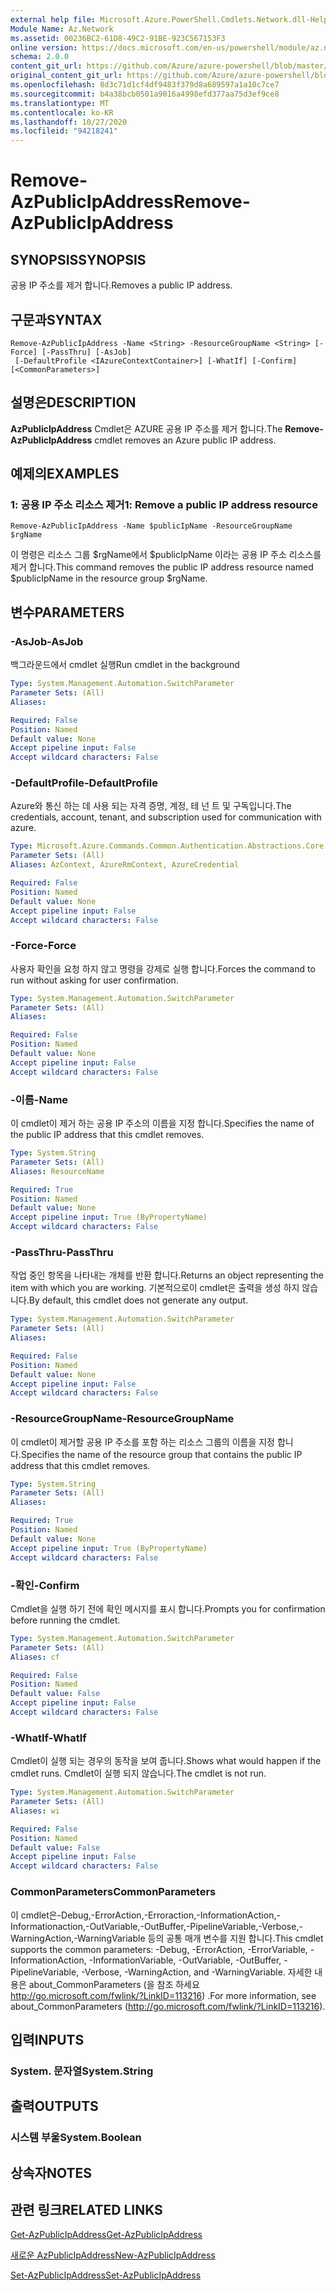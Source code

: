 ```yaml
---
external help file: Microsoft.Azure.PowerShell.Cmdlets.Network.dll-Help.xml
Module Name: Az.Network
ms.assetid: 00236BC2-61D8-49C2-91BE-923C567153F3
online version: https://docs.microsoft.com/en-us/powershell/module/az.network/remove-azpublicipaddress
schema: 2.0.0
content_git_url: https://github.com/Azure/azure-powershell/blob/master/src/Network/Network/help/Remove-AzPublicIpAddress.md
original_content_git_url: https://github.com/Azure/azure-powershell/blob/master/src/Network/Network/help/Remove-AzPublicIpAddress.md
ms.openlocfilehash: 8d3c71d1cf4df9483f379d8a689597a1a10c7ce7
ms.sourcegitcommit: b4a38bcb0501a9016a4998efd377aa75d3ef9ce8
ms.translationtype: MT
ms.contentlocale: ko-KR
ms.lasthandoff: 10/27/2020
ms.locfileid: "94218241"
---
```

# <span data-ttu-id="30c23-101">Remove-AzPublicIpAddress</span><span class="sxs-lookup"><span data-stu-id="30c23-101">Remove-AzPublicIpAddress</span></span>

## <span data-ttu-id="30c23-102">SYNOPSIS</span><span class="sxs-lookup"><span data-stu-id="30c23-102">SYNOPSIS</span></span>
<span data-ttu-id="30c23-103">공용 IP 주소를 제거 합니다.</span><span class="sxs-lookup"><span data-stu-id="30c23-103">Removes a public IP address.</span></span>

## <span data-ttu-id="30c23-104">구문과</span><span class="sxs-lookup"><span data-stu-id="30c23-104">SYNTAX</span></span>

```
Remove-AzPublicIpAddress -Name <String> -ResourceGroupName <String> [-Force] [-PassThru] [-AsJob]
 [-DefaultProfile <IAzureContextContainer>] [-WhatIf] [-Confirm] [<CommonParameters>]
```

## <span data-ttu-id="30c23-105">설명은</span><span class="sxs-lookup"><span data-stu-id="30c23-105">DESCRIPTION</span></span>
<span data-ttu-id="30c23-106">**AzPublicIpAddress** Cmdlet은 AZURE 공용 IP 주소를 제거 합니다.</span><span class="sxs-lookup"><span data-stu-id="30c23-106">The **Remove-AzPublicIpAddress** cmdlet removes an Azure public IP address.</span></span>

## <span data-ttu-id="30c23-107">예제의</span><span class="sxs-lookup"><span data-stu-id="30c23-107">EXAMPLES</span></span>

### <span data-ttu-id="30c23-108">1: 공용 IP 주소 리소스 제거</span><span class="sxs-lookup"><span data-stu-id="30c23-108">1: Remove a public IP address resource</span></span>
```
Remove-AzPublicIpAddress -Name $publicIpName -ResourceGroupName $rgName
```

<span data-ttu-id="30c23-109">이 명령은 리소스 그룹 $rgName에서 $publicIpName 이라는 공용 IP 주소 리소스를 제거 합니다.</span><span class="sxs-lookup"><span data-stu-id="30c23-109">This command removes the public IP address resource named $publicIpName in the resource group $rgName.</span></span>

## <span data-ttu-id="30c23-110">변수</span><span class="sxs-lookup"><span data-stu-id="30c23-110">PARAMETERS</span></span>

### <span data-ttu-id="30c23-111">-AsJob</span><span class="sxs-lookup"><span data-stu-id="30c23-111">-AsJob</span></span>
<span data-ttu-id="30c23-112">백그라운드에서 cmdlet 실행</span><span class="sxs-lookup"><span data-stu-id="30c23-112">Run cmdlet in the background</span></span>

```yaml
Type: System.Management.Automation.SwitchParameter
Parameter Sets: (All)
Aliases:

Required: False
Position: Named
Default value: None
Accept pipeline input: False
Accept wildcard characters: False
```

### <span data-ttu-id="30c23-113">-DefaultProfile</span><span class="sxs-lookup"><span data-stu-id="30c23-113">-DefaultProfile</span></span>
<span data-ttu-id="30c23-114">Azure와 통신 하는 데 사용 되는 자격 증명, 계정, 테 넌 트 및 구독입니다.</span><span class="sxs-lookup"><span data-stu-id="30c23-114">The credentials, account, tenant, and subscription used for communication with azure.</span></span>

```yaml
Type: Microsoft.Azure.Commands.Common.Authentication.Abstractions.Core.IAzureContextContainer
Parameter Sets: (All)
Aliases: AzContext, AzureRmContext, AzureCredential

Required: False
Position: Named
Default value: None
Accept pipeline input: False
Accept wildcard characters: False
```

### <span data-ttu-id="30c23-115">-Force</span><span class="sxs-lookup"><span data-stu-id="30c23-115">-Force</span></span>
<span data-ttu-id="30c23-116">사용자 확인을 요청 하지 않고 명령을 강제로 실행 합니다.</span><span class="sxs-lookup"><span data-stu-id="30c23-116">Forces the command to run without asking for user confirmation.</span></span>

```yaml
Type: System.Management.Automation.SwitchParameter
Parameter Sets: (All)
Aliases:

Required: False
Position: Named
Default value: None
Accept pipeline input: False
Accept wildcard characters: False
```

### <span data-ttu-id="30c23-117">-이름</span><span class="sxs-lookup"><span data-stu-id="30c23-117">-Name</span></span>
<span data-ttu-id="30c23-118">이 cmdlet이 제거 하는 공용 IP 주소의 이름을 지정 합니다.</span><span class="sxs-lookup"><span data-stu-id="30c23-118">Specifies the name of the public IP address that this cmdlet removes.</span></span>

```yaml
Type: System.String
Parameter Sets: (All)
Aliases: ResourceName

Required: True
Position: Named
Default value: None
Accept pipeline input: True (ByPropertyName)
Accept wildcard characters: False
```

### <span data-ttu-id="30c23-119">-PassThru</span><span class="sxs-lookup"><span data-stu-id="30c23-119">-PassThru</span></span>
<span data-ttu-id="30c23-120">작업 중인 항목을 나타내는 개체를 반환 합니다.</span><span class="sxs-lookup"><span data-stu-id="30c23-120">Returns an object representing the item with which you are working.</span></span>
<span data-ttu-id="30c23-121">기본적으로이 cmdlet은 출력을 생성 하지 않습니다.</span><span class="sxs-lookup"><span data-stu-id="30c23-121">By default, this cmdlet does not generate any output.</span></span>

```yaml
Type: System.Management.Automation.SwitchParameter
Parameter Sets: (All)
Aliases:

Required: False
Position: Named
Default value: None
Accept pipeline input: False
Accept wildcard characters: False
```

### <span data-ttu-id="30c23-122">-ResourceGroupName</span><span class="sxs-lookup"><span data-stu-id="30c23-122">-ResourceGroupName</span></span>
<span data-ttu-id="30c23-123">이 cmdlet이 제거할 공용 IP 주소를 포함 하는 리소스 그룹의 이름을 지정 합니다.</span><span class="sxs-lookup"><span data-stu-id="30c23-123">Specifies the name of the resource group that contains the public IP address that this cmdlet removes.</span></span>

```yaml
Type: System.String
Parameter Sets: (All)
Aliases:

Required: True
Position: Named
Default value: None
Accept pipeline input: True (ByPropertyName)
Accept wildcard characters: False
```

### <span data-ttu-id="30c23-124">-확인</span><span class="sxs-lookup"><span data-stu-id="30c23-124">-Confirm</span></span>
<span data-ttu-id="30c23-125">Cmdlet을 실행 하기 전에 확인 메시지를 표시 합니다.</span><span class="sxs-lookup"><span data-stu-id="30c23-125">Prompts you for confirmation before running the cmdlet.</span></span>

```yaml
Type: System.Management.Automation.SwitchParameter
Parameter Sets: (All)
Aliases: cf

Required: False
Position: Named
Default value: False
Accept pipeline input: False
Accept wildcard characters: False
```

### <span data-ttu-id="30c23-126">-WhatIf</span><span class="sxs-lookup"><span data-stu-id="30c23-126">-WhatIf</span></span>
<span data-ttu-id="30c23-127">Cmdlet이 실행 되는 경우의 동작을 보여 줍니다.</span><span class="sxs-lookup"><span data-stu-id="30c23-127">Shows what would happen if the cmdlet runs.</span></span>
<span data-ttu-id="30c23-128">Cmdlet이 실행 되지 않습니다.</span><span class="sxs-lookup"><span data-stu-id="30c23-128">The cmdlet is not run.</span></span>

```yaml
Type: System.Management.Automation.SwitchParameter
Parameter Sets: (All)
Aliases: wi

Required: False
Position: Named
Default value: False
Accept pipeline input: False
Accept wildcard characters: False
```

### <span data-ttu-id="30c23-129">CommonParameters</span><span class="sxs-lookup"><span data-stu-id="30c23-129">CommonParameters</span></span>
<span data-ttu-id="30c23-130">이 cmdlet은-Debug,-ErrorAction,-Erroraction,-InformationAction,-Informationaction,-OutVariable,-OutBuffer,-PipelineVariable,-Verbose,-WarningAction,-WarningVariable 등의 공통 매개 변수를 지원 합니다.</span><span class="sxs-lookup"><span data-stu-id="30c23-130">This cmdlet supports the common parameters: -Debug, -ErrorAction, -ErrorVariable, -InformationAction, -InformationVariable, -OutVariable, -OutBuffer, -PipelineVariable, -Verbose, -WarningAction, and -WarningVariable.</span></span> <span data-ttu-id="30c23-131">자세한 내용은 about_CommonParameters (을 참조 하세요 http://go.microsoft.com/fwlink/?LinkID=113216) .</span><span class="sxs-lookup"><span data-stu-id="30c23-131">For more information, see about_CommonParameters (http://go.microsoft.com/fwlink/?LinkID=113216).</span></span>

## <span data-ttu-id="30c23-132">입력</span><span class="sxs-lookup"><span data-stu-id="30c23-132">INPUTS</span></span>

### <span data-ttu-id="30c23-133">System. 문자열</span><span class="sxs-lookup"><span data-stu-id="30c23-133">System.String</span></span>

## <span data-ttu-id="30c23-134">출력</span><span class="sxs-lookup"><span data-stu-id="30c23-134">OUTPUTS</span></span>

### <span data-ttu-id="30c23-135">시스템 부울</span><span class="sxs-lookup"><span data-stu-id="30c23-135">System.Boolean</span></span>

## <span data-ttu-id="30c23-136">상속자</span><span class="sxs-lookup"><span data-stu-id="30c23-136">NOTES</span></span>

## <span data-ttu-id="30c23-137">관련 링크</span><span class="sxs-lookup"><span data-stu-id="30c23-137">RELATED LINKS</span></span>

[<span data-ttu-id="30c23-138">Get-AzPublicIpAddress</span><span class="sxs-lookup"><span data-stu-id="30c23-138">Get-AzPublicIpAddress</span></span>](./Get-AzPublicIpAddress.md)

[<span data-ttu-id="30c23-139">새로운 AzPublicIpAddress</span><span class="sxs-lookup"><span data-stu-id="30c23-139">New-AzPublicIpAddress</span></span>](./New-AzPublicIpAddress.md)

[<span data-ttu-id="30c23-140">Set-AzPublicIpAddress</span><span class="sxs-lookup"><span data-stu-id="30c23-140">Set-AzPublicIpAddress</span></span>](./Set-AzPublicIpAddress.md)


